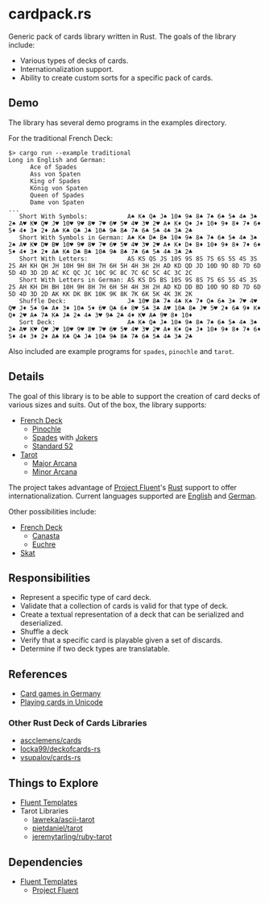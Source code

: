 # cardpack.rs
Generic pack of cards library written in Rust. The goals of the library include:

* Various types of decks of cards.
* Internationalization support.
* Ability to create custom sorts for a specific pack of cards.


## Demo

The library has several demo programs in the examples directory.

For the traditional French Deck:

```
$> cargo run --example traditional
Long in English and German:
      Ace of Spades
      Ass von Spaten
      King of Spades
      König von Spaten
      Queen of Spades
      Dame von Spaten
...
   Short With Symbols:           A♠ K♠ Q♠ J♠ 10♠ 9♠ 8♠ 7♠ 6♠ 5♠ 4♠ 3♠ 2♠ A♥ K♥ Q♥ J♥ 10♥ 9♥ 8♥ 7♥ 6♥ 5♥ 4♥ 3♥ 2♥ A♦ K♦ Q♦ J♦ 10♦ 9♦ 8♦ 7♦ 6♦ 5♦ 4♦ 3♦ 2♦ A♣ K♣ Q♣ J♣ 10♣ 9♣ 8♣ 7♣ 6♣ 5♣ 4♣ 3♣ 2♣
   Short With Symbols in German: A♠ K♠ D♠ B♠ 10♠ 9♠ 8♠ 7♠ 6♠ 5♠ 4♠ 3♠ 2♠ A♥ K♥ D♥ B♥ 10♥ 9♥ 8♥ 7♥ 6♥ 5♥ 4♥ 3♥ 2♥ A♦ K♦ D♦ B♦ 10♦ 9♦ 8♦ 7♦ 6♦ 5♦ 4♦ 3♦ 2♦ A♣ K♣ D♣ B♣ 10♣ 9♣ 8♣ 7♣ 6♣ 5♣ 4♣ 3♣ 2♣
   Short With Letters:           AS KS QS JS 10S 9S 8S 7S 6S 5S 4S 3S 2S AH KH QH JH 10H 9H 8H 7H 6H 5H 4H 3H 2H AD KD QD JD 10D 9D 8D 7D 6D 5D 4D 3D 2D AC KC QC JC 10C 9C 8C 7C 6C 5C 4C 3C 2C
   Short With Letters in German: AS KS DS BS 10S 9S 8S 7S 6S 5S 4S 3S 2S AH KH DH BH 10H 9H 8H 7H 6H 5H 4H 3H 2H AD KD DD BD 10D 9D 8D 7D 6D 5D 4D 3D 2D AK KK DK BK 10K 9K 8K 7K 6K 5K 4K 3K 2K
   Shuffle Deck:                 J♠ 10♥ 8♣ 7♠ 4♣ K♠ 7♦ Q♠ 6♠ 3♠ 7♥ 4♥ Q♥ J♦ 5♠ 9♠ A♦ 3♦ 10♠ 5♦ 6♥ Q♣ 6♦ 8♥ 5♣ 3♣ A♥ 10♣ 8♠ J♥ 5♥ 2♦ 6♣ 9♦ K♦ Q♦ 2♥ A♠ 7♣ K♣ J♣ 2♠ 4♠ 3♥ 9♣ 2♣ 4♦ K♥ A♣ 9♥ 8♦ 10♦
   Sort Deck:                    A♠ K♠ Q♠ J♠ 10♠ 9♠ 8♠ 7♠ 6♠ 5♠ 4♠ 3♠ 2♠ A♥ K♥ Q♥ J♥ 10♥ 9♥ 8♥ 7♥ 6♥ 5♥ 4♥ 3♥ 2♥ A♦ K♦ Q♦ J♦ 10♦ 9♦ 8♦ 7♦ 6♦ 5♦ 4♦ 3♦ 2♦ A♣ K♣ Q♣ J♣ 10♣ 9♣ 8♣ 7♣ 6♣ 5♣ 4♣ 3♣ 2♣
```

Also included are example programs for `spades`, `pinochle` and `tarot`.

## Details

The goal of this library is to be able to support the creation of card
decks of various sizes and suits. Out of the box, the library supports:

* [French Deck](https://en.wikipedia.org/wiki/French_playing_cards)
  * [Pinochle](https://en.wikipedia.org/wiki/Pinochle#Deck)
  * [Spades](https://en.wikipedia.org/wiki/Spades_(card_game)#General_overview) with [Jokers](https://en.wikipedia.org/wiki/Joker_(playing_card))
  * [Standard 52](https://en.wikipedia.org/wiki/Standard_52-card_deck)
* [Tarot](https://en.wikipedia.org/wiki/Tarot#Tarot_gaming_decks)
  * [Major Arcana](https://en.wikipedia.org/wiki/Major_Arcana)
  * [Minor Arcana](https://en.wikipedia.org/wiki/Minor_Arcana)

The project takes advantage of [Project Fluent](https://www.projectfluent.org/)'s
[Rust](https://github.com/projectfluent/fluent-rs) support to offer
internationalization. Current languages supported are
[English](src/fluent/locales/en-US/french-deck.ftl) and
[German](src/fluent/locales/de/french-deck.ftl).

Other possibilities include:

* [French Deck](https://en.wikipedia.org/wiki/French_playing_cards)
  * [Canasta](https://en.wikipedia.org/wiki/Canasta#Cards_and_deal)
  * [Euchre](https://en.wikipedia.org/wiki/Euchre)
* [Skat](https://en.wikipedia.org/wiki/Skat_(card_game)#Deck)

## Responsibilities

* Represent a specific type of card deck.
* Validate that a collection of cards is valid for that type of deck.
* Create a textual representation of a deck that can be serialized and deserialized.
* Shuffle a deck
* Verify that a specific card is playable given a set of discards.
* Determine if two deck types are translatable.

## References

* [Card games in Germany](https://www.pagat.com/national/germany.html)
* [Playing cards in Unicode](https://en.wikipedia.org/wiki/Playing_cards_in_Unicode)

### Other Rust Deck of Cards Libraries

* [ascclemens/cards](https://github.com/ascclemens/cards)
* [locka99/deckofcards-rs](https://github.com/locka99/deckofcards-rs)
* [vsupalov/cards-rs](https://github.com/vsupalov/cards-rs)

## Things to Explore

* [Fluent Templates](https://github.com/XAMPPRocky/fluent-templates)
* Tarot Libraries
  * [lawreka/ascii-tarot](https://github.com/lawreka/ascii-tarot)
  * [pietdaniel/tarot](https://github.com/pietdaniel/tarot)
  * [jeremytarling/ruby-tarot](https://github.com/jeremytarling/ruby-tarot)

## Dependencies

* [Fluent Templates](https://github.com/XAMPPRocky/fluent-templates)
  * [Project Fluent](https://www.projectfluent.org/)

